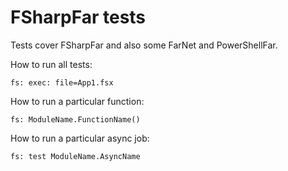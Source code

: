 # FSharpFar tests

Tests cover FSharpFar and also some FarNet and PowerShellFar.

How to run all tests:

    fs: exec: file=App1.fsx

How to run a particular function:

    fs: ModuleName.FunctionName()

How to run a particular async job:

    fs: test ModuleName.AsyncName
